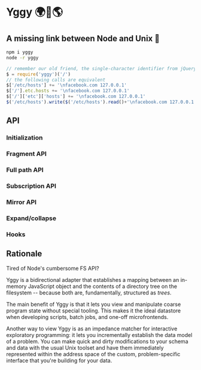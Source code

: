 # Yggy 🌍🌳🌎

## A missing link between Node and Unix 🤯

```sh
npm i yggy
node -r yggy
```

```js
// remember our old friend, the single-character identifier from jQuery?
$ = require('yggy')('/')
// the following calls are equivalent
$['/etc/hosts'] += '\nfacebook.com 127.0.0.1'
$['/'].etc.hosts += '\nfacebook.com 127.0.0.1'
$['/']['etc']['hosts'] += '\nfacebook.com 127.0.0.1'
$('/etc/hosts').write($('/etc/hosts').read()+'\nfacebook.com 127.0.0.1')
```

## API

### Initialization

### Fragment API

### Full path API

### Subscription API

### Mirror API

### Expand/collapse

### Hooks

## Rationale

Tired of Node's cumbersome FS API?

Yggy is a bidirectional adapter that establishes a mapping
between an in-memory JavaScript object and the contents of
a directory tree on the filesystem -- because both are,
fundamentally, structured as _trees_.

The main benefit of Yggy is that it lets you view and
manipulate coarse program state without special tooling.
This makes it the ideal datastore when developing scripts,
batch jobs, and one-off microfrontends.

Another way to view Yggy is as an impedance matcher for
interactive exploratory programming: it lets you incrementally
establish the data model of a problem. You can make quick
and dirty modifications to your schema and data with the
usual Unix toolset and have them immediately represented
within the address space of the custom, problem-specific
interface that you're building for your data.
